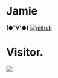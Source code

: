 # Jamie
**(●ˇ∀ˇ●)**
 [![github](https://img.shields.io/badge/github-Jamie-brightgreen.svg)](https://github.com/PotatoXi)
# Visitor.
<a href="https://visitorbadge.io/status?path=https%3A%2F%2Fgithub.com%2FPotatoXi%2FJamie"><img src="https://api.visitorbadge.io/api/daily?path=https%3A%2F%2Fgithub.com%2FPotatoXi%2FJamie&label=Visitor&labelColor=%232ccce4&countColor=%23555555&style=plastic" /></a>

